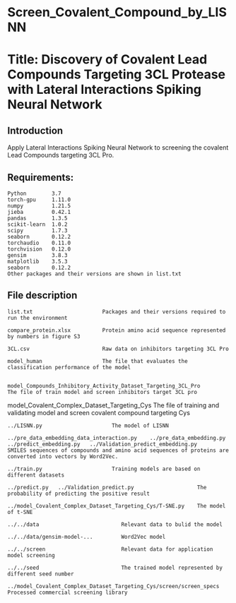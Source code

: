 # Screen_Covalent_Compound_by_LISNN

# Title: Discovery of Covalent Lead Compounds Targeting 3CL Protease with Lateral Interactions Spiking Neural Network

## Introduction

Apply Lateral Interactions Spiking Neural Network to screening the covalent Lead Compounds targeting 3CL Pro.

## Requirements:

    Python        3.7
    torch-gpu     1.11.0
    numpy         1.21.5
    jieba         0.42.1
    pandas        1.3.5
    scikit-learn  1.0.2
    scipy         1.7.3
    seaborn       0.12.2
    torchaudio    0.11.0
    torchvision   0.12.0
    gensim        3.8.3
    matplotlib    3.5.3
    seaborn       0.12.2
    Other packages and their versions are shown in list.txt

## File description

    list.txt                      Packages and their versions required to run the environment
    
    compare_protein.xlsx          Protein amino acid sequence represented by numbers in figure S3
    
    3CL.csv                       Raw data on inhibitors targeting 3CL Pro
    
    model_human                   The file that evaluates the classification performance of the model
    
    
    model_Compounds_Inhibitory_Activity_Dataset_Targeting_3CL_Pro       The file of train model and screen inhibitors target 3CL pro
    
   model_Covalent_Complex_Dataset_Targeting_Cys                  The file of training and validating model and screen covalent compound targeting Cys
    
    
    ../LISNN.py                      The model of LISNN
    
    ../pre_data_embedding_data_interaction.py    ../pre_data_embedding.py   ../predict_embedding.py   ../Validation_predict_embedding.py               SMILES sequences of compounds and amino acid sequences of proteins are converted into vectors by Word2Vec.
    
    ../train.py                      Training models are based on different datasets
    
    ../predict.py   ../Validation_predict.py                    The probability of predicting the positive result
    
    ../model_Covalent_Complex_Dataset_Targeting_Cys/T-SNE.py    The model of t-SNE
    
    ../../data                          Relevant data to bulid the model
    
    ../../data/gensim-model-...         Word2Vec model

    ../../screen                        Relevant data for application model screening
   
    ../../seed                          The trained model represented by different seed number
    
    ../model_Covalent_Complex_Dataset_Targeting_Cys/screen/screen_specs           Processed commercial screening library
